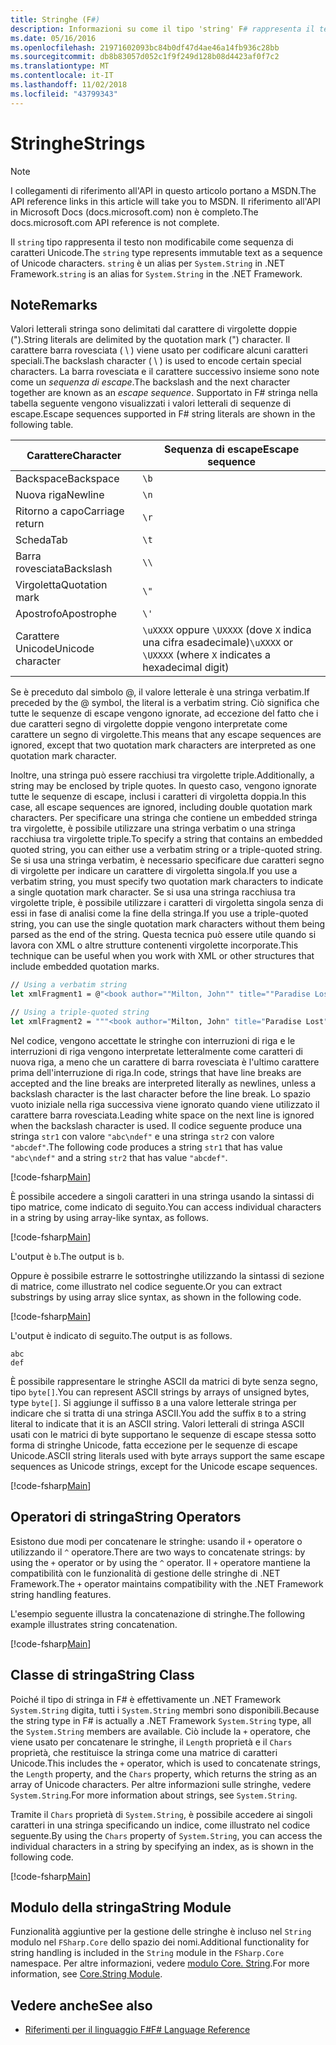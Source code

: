 ```yaml
---
title: Stringhe (F#)
description: Informazioni su come il tipo 'string' F# rappresenta il testo non modificabile come una sequenza di caratteri Unicode.
ms.date: 05/16/2016
ms.openlocfilehash: 21971602093bc84b0df47d4ae46a14fb936c28bb
ms.sourcegitcommit: db8b83057d052c1f9f249d128b08d4423af0f7c2
ms.translationtype: MT
ms.contentlocale: it-IT
ms.lasthandoff: 11/02/2018
ms.locfileid: "43799343"
---
```

# <a name="strings"></a><span data-ttu-id="49380-103">Stringhe</span><span class="sxs-lookup"><span data-stu-id="49380-103">Strings</span></span>

> [!NOTE]
<span data-ttu-id="49380-104">I collegamenti di riferimento all'API in questo articolo portano a MSDN.</span><span class="sxs-lookup"><span data-stu-id="49380-104">The API reference links in this article will take you to MSDN.</span></span>  <span data-ttu-id="49380-105">Il riferimento all'API in Microsoft Docs (docs.microsoft.com) non è completo.</span><span class="sxs-lookup"><span data-stu-id="49380-105">The docs.microsoft.com API reference is not complete.</span></span>

<span data-ttu-id="49380-106">Il `string` tipo rappresenta il testo non modificabile come sequenza di caratteri Unicode.</span><span class="sxs-lookup"><span data-stu-id="49380-106">The `string` type represents immutable text as a sequence of Unicode characters.</span></span> <span data-ttu-id="49380-107">`string` è un alias per `System.String` in .NET Framework.</span><span class="sxs-lookup"><span data-stu-id="49380-107">`string` is an alias for `System.String` in the .NET Framework.</span></span>

## <a name="remarks"></a><span data-ttu-id="49380-108">Note</span><span class="sxs-lookup"><span data-stu-id="49380-108">Remarks</span></span>

<span data-ttu-id="49380-109">Valori letterali stringa sono delimitati dal carattere di virgolette doppie (").</span><span class="sxs-lookup"><span data-stu-id="49380-109">String literals are delimited by the quotation mark (") character.</span></span> <span data-ttu-id="49380-110">Il carattere barra rovesciata ( \\ ) viene usato per codificare alcuni caratteri speciali.</span><span class="sxs-lookup"><span data-stu-id="49380-110">The backslash character ( \\ ) is used to encode certain special characters.</span></span> <span data-ttu-id="49380-111">La barra rovesciata e il carattere successivo insieme sono note come un *sequenza di escape*.</span><span class="sxs-lookup"><span data-stu-id="49380-111">The backslash and the next character together are known as an *escape sequence*.</span></span> <span data-ttu-id="49380-112">Supportato in F# stringa nella tabella seguente vengono visualizzati i valori letterali di sequenze di escape.</span><span class="sxs-lookup"><span data-stu-id="49380-112">Escape sequences supported in F# string literals are shown in the following table.</span></span>

|<span data-ttu-id="49380-113">Carattere</span><span class="sxs-lookup"><span data-stu-id="49380-113">Character</span></span>|<span data-ttu-id="49380-114">Sequenza di escape</span><span class="sxs-lookup"><span data-stu-id="49380-114">Escape sequence</span></span>|
|---------|---------------|
|<span data-ttu-id="49380-115">Backspace</span><span class="sxs-lookup"><span data-stu-id="49380-115">Backspace</span></span>|`\b`|
|<span data-ttu-id="49380-116">Nuova riga</span><span class="sxs-lookup"><span data-stu-id="49380-116">Newline</span></span>|`\n`|
|<span data-ttu-id="49380-117">Ritorno a capo</span><span class="sxs-lookup"><span data-stu-id="49380-117">Carriage return</span></span>|`\r`|
|<span data-ttu-id="49380-118">Scheda</span><span class="sxs-lookup"><span data-stu-id="49380-118">Tab</span></span>|`\t`|
|<span data-ttu-id="49380-119">Barra rovesciata</span><span class="sxs-lookup"><span data-stu-id="49380-119">Backslash</span></span>|`\\`|
|<span data-ttu-id="49380-120">Virgoletta</span><span class="sxs-lookup"><span data-stu-id="49380-120">Quotation mark</span></span>|`\"`|
|<span data-ttu-id="49380-121">Apostrofo</span><span class="sxs-lookup"><span data-stu-id="49380-121">Apostrophe</span></span>|`\'`|
|<span data-ttu-id="49380-122">Carattere Unicode</span><span class="sxs-lookup"><span data-stu-id="49380-122">Unicode character</span></span>|<span data-ttu-id="49380-123">`\uXXXX` oppure `\UXXXX` (dove `X` indica una cifra esadecimale)</span><span class="sxs-lookup"><span data-stu-id="49380-123">`\uXXXX` or `\UXXXX` (where `X` indicates a hexadecimal digit)</span></span>|

<span data-ttu-id="49380-124">Se è preceduto dal simbolo @, il valore letterale è una stringa verbatim.</span><span class="sxs-lookup"><span data-stu-id="49380-124">If preceded by the @ symbol, the literal is a verbatim string.</span></span> <span data-ttu-id="49380-125">Ciò significa che tutte le sequenze di escape vengono ignorate, ad eccezione del fatto che i due caratteri segno di virgolette doppie vengono interpretate come carattere un segno di virgolette.</span><span class="sxs-lookup"><span data-stu-id="49380-125">This means that any escape sequences are ignored, except that two quotation mark characters are interpreted as one quotation mark character.</span></span>

<span data-ttu-id="49380-126">Inoltre, una stringa può essere racchiusi tra virgolette triple.</span><span class="sxs-lookup"><span data-stu-id="49380-126">Additionally, a string may be enclosed by triple quotes.</span></span> <span data-ttu-id="49380-127">In questo caso, vengono ignorate tutte le sequenze di escape, inclusi i caratteri di virgoletta doppia.</span><span class="sxs-lookup"><span data-stu-id="49380-127">In this case, all escape sequences are ignored, including double quotation mark characters.</span></span> <span data-ttu-id="49380-128">Per specificare una stringa che contiene un embedded stringa tra virgolette, è possibile utilizzare una stringa verbatim o una stringa racchiusa tra virgolette triple.</span><span class="sxs-lookup"><span data-stu-id="49380-128">To specify a string that contains an embedded quoted string, you can either use a verbatim string or a triple-quoted string.</span></span> <span data-ttu-id="49380-129">Se si usa una stringa verbatim, è necessario specificare due caratteri segno di virgolette per indicare un carattere di virgoletta singola.</span><span class="sxs-lookup"><span data-stu-id="49380-129">If you use a verbatim string, you  must specify two quotation mark characters to indicate a single quotation mark character.</span></span> <span data-ttu-id="49380-130">Se si usa una stringa racchiusa tra virgolette triple, è possibile utilizzare i caratteri di virgoletta singola senza di essi in fase di analisi come la fine della stringa.</span><span class="sxs-lookup"><span data-stu-id="49380-130">If you use a triple-quoted string, you can use the single quotation mark characters without them being parsed as the end of the string.</span></span> <span data-ttu-id="49380-131">Questa tecnica può essere utile quando si lavora con XML o altre strutture contenenti virgolette incorporate.</span><span class="sxs-lookup"><span data-stu-id="49380-131">This technique can be useful when you work with XML or other structures that include embedded quotation marks.</span></span>

```fsharp
// Using a verbatim string
let xmlFragment1 = @"<book author=""Milton, John"" title=""Paradise Lost"">"

// Using a triple-quoted string
let xmlFragment2 = """<book author="Milton, John" title="Paradise Lost">"""
```

<span data-ttu-id="49380-132">Nel codice, vengono accettate le stringhe con interruzioni di riga e le interruzioni di riga vengono interpretate letteralmente come caratteri di nuova riga, a meno che un carattere di barra rovesciata è l'ultimo carattere prima dell'interruzione di riga.</span><span class="sxs-lookup"><span data-stu-id="49380-132">In code, strings that have line breaks are accepted and the line breaks are interpreted literally as newlines, unless a backslash character is the last character before the line break.</span></span> <span data-ttu-id="49380-133">Lo spazio vuoto iniziale nella riga successiva viene ignorato quando viene utilizzato il carattere barra rovesciata.</span><span class="sxs-lookup"><span data-stu-id="49380-133">Leading white space on the next line is ignored when the backslash character is used.</span></span> <span data-ttu-id="49380-134">Il codice seguente produce una stringa `str1` con valore `"abc\ndef"` e una stringa `str2` con valore `"abcdef"`.</span><span class="sxs-lookup"><span data-stu-id="49380-134">The following code produces a string `str1` that has value `"abc\ndef"` and a string `str2` that has value `"abcdef"`.</span></span>

[!code-fsharp[Main](../../../samples/snippets/fsharp/lang-ref-1/snippet1001.fs)]

<span data-ttu-id="49380-135">È possibile accedere a singoli caratteri in una stringa usando la sintassi di tipo matrice, come indicato di seguito.</span><span class="sxs-lookup"><span data-stu-id="49380-135">You can access individual characters in a string by using array-like syntax, as follows.</span></span>

[!code-fsharp[Main](../../../samples/snippets/fsharp/lang-ref-1/snippet1002.fs)]

<span data-ttu-id="49380-136">L'output è `b`.</span><span class="sxs-lookup"><span data-stu-id="49380-136">The output is `b`.</span></span>

<span data-ttu-id="49380-137">Oppure è possibile estrarre le sottostringhe utilizzando la sintassi di sezione di matrice, come illustrato nel codice seguente.</span><span class="sxs-lookup"><span data-stu-id="49380-137">Or you can extract substrings by using array slice syntax, as shown in the following code.</span></span>

[!code-fsharp[Main](../../../samples/snippets/fsharp/lang-ref-1/snippet1003.fs)]

<span data-ttu-id="49380-138">L'output è indicato di seguito.</span><span class="sxs-lookup"><span data-stu-id="49380-138">The output is as follows.</span></span>

```
abc
def
```

<span data-ttu-id="49380-139">È possibile rappresentare le stringhe ASCII da matrici di byte senza segno, tipo `byte[]`.</span><span class="sxs-lookup"><span data-stu-id="49380-139">You can represent ASCII strings by arrays of unsigned bytes, type `byte[]`.</span></span> <span data-ttu-id="49380-140">Si aggiunge il suffisso `B` a una valore letterale stringa per indicare che si tratta di una stringa ASCII.</span><span class="sxs-lookup"><span data-stu-id="49380-140">You add the suffix `B` to a string literal to indicate that it is an ASCII string.</span></span> <span data-ttu-id="49380-141">Valori letterali di stringa ASCII usati con le matrici di byte supportano le sequenze di escape stessa sotto forma di stringhe Unicode, fatta eccezione per le sequenze di escape Unicode.</span><span class="sxs-lookup"><span data-stu-id="49380-141">ASCII string literals used with byte arrays support the same escape sequences as Unicode strings, except for the Unicode escape sequences.</span></span>

[!code-fsharp[Main](../../../samples/snippets/fsharp/lang-ref-1/snippet1004.fs)]

## <a name="string-operators"></a><span data-ttu-id="49380-142">Operatori di stringa</span><span class="sxs-lookup"><span data-stu-id="49380-142">String Operators</span></span>

<span data-ttu-id="49380-143">Esistono due modi per concatenare le stringhe: usando il `+` operatore o utilizzando il `^` operatore.</span><span class="sxs-lookup"><span data-stu-id="49380-143">There are two ways to concatenate strings: by using the `+` operator or by using the `^` operator.</span></span> <span data-ttu-id="49380-144">Il `+` operatore mantiene la compatibilità con le funzionalità di gestione delle stringhe di .NET Framework.</span><span class="sxs-lookup"><span data-stu-id="49380-144">The `+` operator maintains compatibility with the .NET Framework string handling features.</span></span>

<span data-ttu-id="49380-145">L'esempio seguente illustra la concatenazione di stringhe.</span><span class="sxs-lookup"><span data-stu-id="49380-145">The following example illustrates string concatenation.</span></span>

[!code-fsharp[Main](../../../samples/snippets/fsharp/lang-ref-1/snippet1006.fs)]

## <a name="string-class"></a><span data-ttu-id="49380-146">Classe di stringa</span><span class="sxs-lookup"><span data-stu-id="49380-146">String Class</span></span>

<span data-ttu-id="49380-147">Poiché il tipo di stringa in F# è effettivamente un .NET Framework `System.String` digita, tutti i `System.String` membri sono disponibili.</span><span class="sxs-lookup"><span data-stu-id="49380-147">Because the string type in F# is actually a .NET Framework `System.String` type, all the `System.String` members are available.</span></span> <span data-ttu-id="49380-148">Ciò include la `+` operatore, che viene usato per concatenare le stringhe, il `Length` proprietà e il `Chars` proprietà, che restituisce la stringa come una matrice di caratteri Unicode.</span><span class="sxs-lookup"><span data-stu-id="49380-148">This includes the `+` operator, which is used to concatenate strings, the `Length` property, and the `Chars` property, which returns the string as an array of Unicode characters.</span></span> <span data-ttu-id="49380-149">Per altre informazioni sulle stringhe, vedere `System.String`.</span><span class="sxs-lookup"><span data-stu-id="49380-149">For more information about strings, see `System.String`.</span></span>

<span data-ttu-id="49380-150">Tramite il `Chars` proprietà di `System.String`, è possibile accedere ai singoli caratteri in una stringa specificando un indice, come illustrato nel codice seguente.</span><span class="sxs-lookup"><span data-stu-id="49380-150">By using the `Chars` property of `System.String`, you can access the individual characters in a string by specifying an index, as is shown in the following code.</span></span>

[!code-fsharp[Main](../../../samples/snippets/fsharp/lang-ref-1/snippet1005.fs)]

## <a name="string-module"></a><span data-ttu-id="49380-151">Modulo della stringa</span><span class="sxs-lookup"><span data-stu-id="49380-151">String Module</span></span>

<span data-ttu-id="49380-152">Funzionalità aggiuntive per la gestione delle stringhe è incluso nel `String` modulo nel `FSharp.Core` dello spazio dei nomi.</span><span class="sxs-lookup"><span data-stu-id="49380-152">Additional functionality for string handling is included in the `String` module in the `FSharp.Core` namespace.</span></span> <span data-ttu-id="49380-153">Per altre informazioni, vedere [modulo Core. String](https://msdn.microsoft.com/visualfsharpdocs/conceptual/core.string-module-%5bfsharp%5d).</span><span class="sxs-lookup"><span data-stu-id="49380-153">For more information, see [Core.String Module](https://msdn.microsoft.com/visualfsharpdocs/conceptual/core.string-module-%5bfsharp%5d).</span></span>

## <a name="see-also"></a><span data-ttu-id="49380-154">Vedere anche</span><span class="sxs-lookup"><span data-stu-id="49380-154">See also</span></span>

- [<span data-ttu-id="49380-155">Riferimenti per il linguaggio F#</span><span class="sxs-lookup"><span data-stu-id="49380-155">F# Language Reference</span></span>](index.md)
